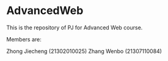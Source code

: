 # AdvancedWeb

This is the repository of PJ for Advanced Web course.

Members are:

Zhong Jiecheng (21302010025)
Zhang Wenbo (21307110084)